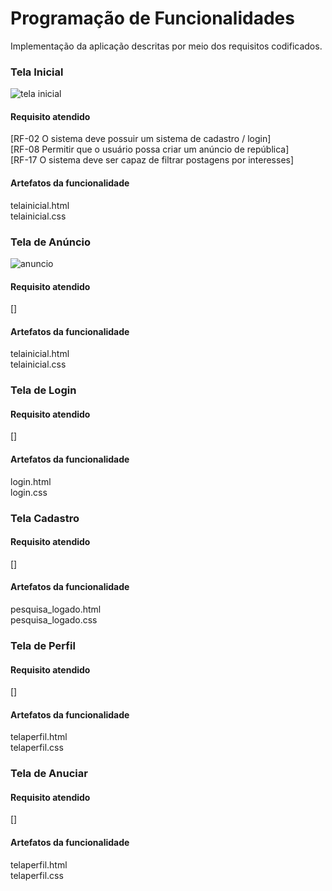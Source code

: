 # Programação de Funcionalidades

Implementação da aplicação descritas por meio dos requisitos codificados. 

### Tela Inicial

<img title="tela inicial" src="https://i.imgur.com/6xIUqNR.jpeg"></td>


#### Requisito atendido

[RF-02 O sistema deve possuir um sistema de cadastro / login]<br>
[RF-08 Permitir que o usuário possa criar um anúncio de república]<br>
[RF-17 O sistema deve ser capaz de filtrar postagens por interesses]<br>


#### Artefatos da funcionalidade

telainicial.html<br>
telainicial.css

### Tela de Anúncio 

<img title="anuncio" src="https://i.imgur.com/jRZYqjR.jpeg">


#### Requisito atendido

[]

#### Artefatos da funcionalidade

telainicial.html<br>
telainicial.css

### Tela de Login

#### Requisito atendido

[]


#### Artefatos da funcionalidade

login.html<br>
login.css


### Tela Cadastro


#### Requisito atendido

[]


#### Artefatos da funcionalidade

pesquisa_logado.html<br>
pesquisa_logado.css

### Tela de Perfil 


#### Requisito atendido

[]


#### Artefatos da funcionalidade

telaperfil.html<br>
telaperfil.css

### Tela de Anuciar 


#### Requisito atendido

[]


#### Artefatos da funcionalidade

telaperfil.html<br>
telaperfil.css

